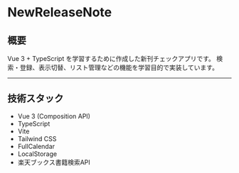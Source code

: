 # NewReleaseNote

## 概要
Vue 3 + TypeScript を学習するために作成した新刊チェックアプリです。
検索・登録、表示切替、リスト管理などの機能を学習目的で実装しています。

---

## 技術スタック
- Vue 3 (Composition API)
- TypeScript
- Vite
- Tailwind CSS
- FullCalendar
- LocalStorage
- 楽天ブックス書籍検索API